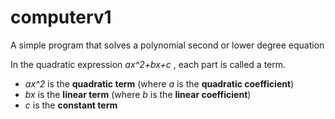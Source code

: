 # computerv1
A simple program that solves a polynomial second or lower degree equation

In the quadratic expression  *ax^2+bx+c* , each part is called a term.
- *ax^2* is the **quadratic term** (where *a* is the **quadratic coefficient**)
- *bx* is the **linear term** (where *b* is the **linear coefficient**)
- *c* is the **constant term**

